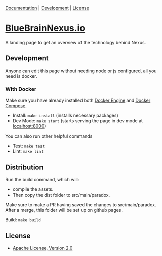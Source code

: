 [Documentation](#documentation) |
[Development](#development) |
[License](#license)

# [BlueBrainNexus.io](https://bluebrainnexus.io/)

A landing page to get an overview of the technology behind Nexus.

## Development

Anyone can edit this page without needing node or js configured, all you need is docker.

### With Docker

Make sure you have already installed both [Docker Engine](https://docs.docker.com/install/) and [Docker Compose](https://docs.docker.com/compose/install/).

- Install: `make install` (installs necessary packages)
- Dev Mode: `make start` (starts serving the page in dev mode at [localhost:8000](http://localhost:8000))

You can also run other helpful commands

- Test: `make test`
- Lint: `make lint`

## Distribution

Run the build command, which will:

- compile the assets.
- Then copy the dist folder to src/main/paradox.

Make sure to make a PR having saved the changes to src/main/paradox. After a merge, this folder will be set up on github pages.

Build: `make build`

## License

- [Apache License, Version 2.0](https://www.apache.org/licenses/LICENSE-2.0)

